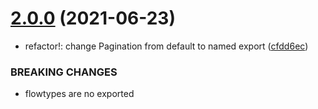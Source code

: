 # [2.0.0](https://github.com/erictooth/react-use-pagination/compare/v1.1.1...v2.0.0) (2021-06-23)


* refactor!: change Pagination from default to named export ([cfdd6ec](https://github.com/erictooth/react-use-pagination/commit/cfdd6ece204e15ca8000cc1bec5fc00b9b87ba1a))


### BREAKING CHANGES

* flowtypes are no exported
